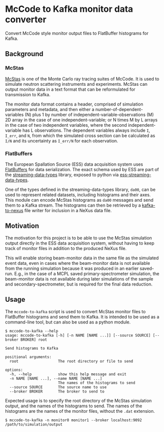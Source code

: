# McCode to Kafka monitor data converter
Convert McCode style monitor output files to FlatBuffer histograms for Kafka.

## Background
### McStas
[McStas](https://mcstas.org) is one of the Monte Carlo ray tracing suites of McCode.
It is used to simulate neutron scattering instruments and experiments.
McStas can output monitor data in a text format that can be reformulated for transmission to Kafka.

The monitor data format contains a header, comprised of simulation parameters and metadata, 
and then either a number-of-dependent-variables (N) plus 1 by number of independent-variable-observations (M)
2D array in the case of one independent-variable;
or N times M by L arrays in the case of two independent variables, where the second independent-variable
has L observations.
The dependent variables always include `I`, `I_err`, and `N`, from which the simulated cross section 
can be calculated as `I/N` and its uncertainty as `I_err/N` for each observation.

### FlatBuffers
The European Spallation Source (ESS) data acquisition system uses [FlatBuffers](https://google.github.io/flatbuffers/)
for data serialization.
The exact schema used by ESS are part of the [streaming-data-types](https://github.com/ess-dmsc/streaming-data-types)
library, exposed to python via [ess-streaming-data-types](https://github.com/ess-dmsc/python-streaming-data-types).

One of the types defined in the streaming-data-types library, `da00`, can be used to represent
related datasets, including histograms and their axes.
This module can encode McStas histograms as `da00` messages and send them to a Kafka stream.
The histograms can then be retrieved by a [kafka-to-nexus](https://github.com/ess-dmsc/kafka-to-nexus) file writer
for inclusion in a NeXus data file.

## Motivation
The motivation for this project is to be able to use the McStas simulation output directly in the ESS data acquisition
system, without having to keep track of monitor files in addition to the produced NeXus file.

This will enable storing beam-monitor data in the same file as the simulated event data,
even in cases where the beam-monitor data is not available from the running simulation because it was
produced in an earlier saved-run.
E.g., in the case of a MCPL saved primary-spectrometer simulation, the beam-monitor data is not available during
later simulations of the sample and secondary-spectrometer, but is required for the final data reduction.

## Usage
The `mccode-to-kafka` script is used to convert McStas monitor files to FlatBuffer histograms and send them to Kafka.
It is intended to be used as a command-line tool, but can also be used as a python module.

```shell
$ mccode-to-kafka --help
usage: mccode-to-kafka [-h] [-n NAME [NAME ...]] [--source SOURCE] [--broker BROKER] root

Send histograms to Kafka

positional arguments:
  root                  The root directory or file to send

options:
  -h, --help            show this help message and exit
  -n NAME [NAME ...], --name NAME [NAME ...]
                        The names of the histograms to send
  --source SOURCE       The source name to use
  --broker BROKER       The broker to send to
```

Expected usage is to specify the root directory of the McStas simulation output, and the names of the histograms to send.
The names of the histograms are the names of the monitor files, without the `.dat` extension.
```shell
$ mccode-to-kafka -n monitor0 monitor1 --broker localhost:9092 /path/to/simulation/output
```
